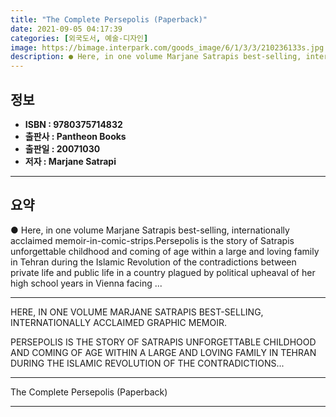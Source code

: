 ```yaml
---
title: "The Complete Persepolis (Paperback)"
date: 2021-09-05 04:17:39
categories: [외국도서, 예술-디자인]
image: https://bimage.interpark.com/goods_image/6/1/3/3/210236133s.jpg
description: ● Here, in one volume Marjane Satrapis best-selling, internationally acclaimed memoir-in-comic-strips.Persepolis is the story of Satrapis unforgettable childho
---
```


## **정보**

- **ISBN : 9780375714832**
- **출판사 : Pantheon Books**
- **출판일 : 20071030**
- **저자 : Marjane Satrapi**

------



## **요약**

●  Here, in one volume Marjane Satrapis best-selling, internationally acclaimed memoir-in-comic-strips.Persepolis is the story of Satrapis unforgettable childhood and coming of age within a large and loving family in Tehran during the Islamic Revolution of the contradictions between private life and public life in a country plagued by political upheaval of her high school years in Vienna facing ...

------

HERE, IN ONE VOLUME MARJANE SATRAPIS BEST-SELLING, INTERNATIONALLY ACCLAIMED GRAPHIC MEMOIR.

PERSEPOLIS IS THE STORY OF SATRAPIS UNFORGETTABLE CHILDHOOD AND COMING OF AGE WITHIN A LARGE AND LOVING FAMILY IN TEHRAN DURING THE ISLAMIC REVOLUTION OF THE CONTRADICTIONS... 

------


The Complete Persepolis (Paperback) 

------


